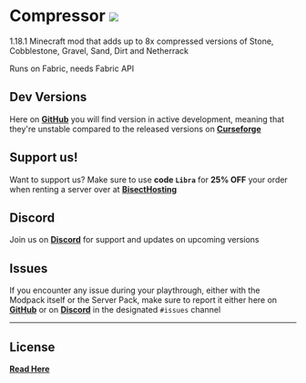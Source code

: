 # Compressor <a href=https://www.curseforge.com/minecraft/mc-mods/compressor> <img src="http://cf.way2muchnoise.eu/563438.svg"> </a>

1.18.1 Minecraft mod that adds up to 8x compressed versions of Stone, Cobblestone, Gravel, Sand, Dirt and Netherrack

Runs on Fabric, needs Fabric API

## Dev Versions

Here on [**GitHub**](https://github.com/Librv/Compressor/releases) you will find version in active development, meaning that they're unstable compared to the released versions on [**Curseforge**](https://www.curseforge.com/minecraft/mc-mods/compressor)

## Support us!
Want to support us? Make sure to use **code ```Libra```** for **25% OFF** your order when renting a server over at [**BisectHosting**](https://www.bisecthosting.com/Libra)

## Discord
Join us on [**Discord**](https://discord.gg/k2P68Y8) for support and updates on upcoming versions

## Issues
If you encounter any issue during your playthrough, either with the Modpack itself or the Server Pack, make sure to report it either here on [**GitHub**](https://github.com/Librv/Compressor/issues) or on [**Discord**](https://discord.gg/k2P68Y8) in the designated ```#issues``` channel

***

## License
[**Read Here**](https://github.com/Librv/Compressor/blob/main/LICENSE)
